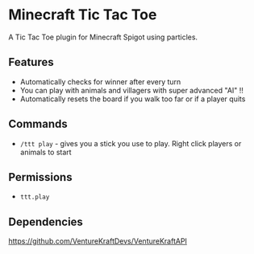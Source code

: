# Minecraft Tic Tac Toe
A Tic Tac Toe plugin for Minecraft Spigot using particles.

## Features
- Automatically checks for winner after every turn
- You can play with animals and villagers with super advanced "AI" !!
- Automatically resets the board if you walk too far or if a player quits

## Commands
- `/ttt play` - gives you a stick you use to play. Right click players or animals to start

## Permissions
- `ttt.play`

## Dependencies
https://github.com/VentureKraftDevs/VentureKraftAPI
